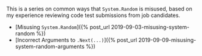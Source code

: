 This is a series on common ways that `System.Random` is misused, based on
my experience reviewing code test submissions from job candidates.

* [Misusing `System.Random`]({% post_url
2019-09-03-misusing-system-random %})
* [Incorrect Arguments to `.Next(...)`]({% post_url
2019-09-09-misusing-system-random-arguments %})